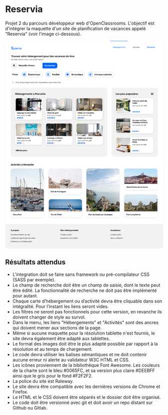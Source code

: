# Reservia
Projet 2 du parcours développeur web d'OpenClassrooms. L'objectif est d'intégrer la maquette d'un site de planification de vacances appelé "Reservia" (voir l'image ci-dessous).

![maquette web reservia](./images/desktop.png)

## Résultats attendus
- L'integration doit se faire sans framework ou pré-compilateur CSS (SASS par exemple).
- Le champ de recherche doit être un champ de saisie, dont le texte peut être édité. La fonctionnalité de recherche ne doit pas être implémenté pour autant.
- Chaque carte d’hébergement ou d’activité devra être cliquable dans son intégralité. Pour l’instant les liens seront vides.
- Les filtres ne seront pas fonctionnels pour cette version, en revanche ils doivent changer de style au survol.
- Dans le menu, les liens "Hébergements" et "Activités" sont des ancres qui doivent mener aux sections de la page.
- Même si aucune maquette pour la résolution tablette n'est fournis, le site devra également être adapté aux tablettes.
- Le format des images doit être le plus adapté possible par rapport à la résolution et au temps de chargement.
- Le code devra utiliser les balises sémantiques et ne doit contenir aucune erreur ni alerte au validateur W3C HTML et CSS.
- Les icônes proviennent de la bibliothèque Font Awesome. Les couleurs de la charte sont le bleu #0065FC, et sa version plus claire #DEEBFF ainsi que le gris pour le fond #F2F2F2.
- La police du site est Raleway.
- Le site devra être compatible avec les dernières versions de Chrome et Firefox.
- Le HTML et le CSS doivent être séparés et le dossier doit être organisé.
- Le code doit être versionné avec git et doit avoir un repo distant sur Github ou Gitlab.

